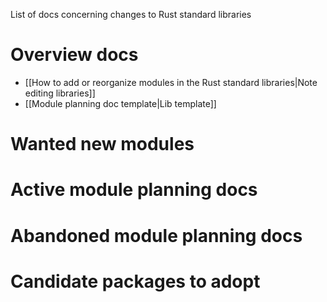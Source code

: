 List of docs concerning changes to Rust standard libraries

# Overview docs

  - [[How to add or reorganize modules in the Rust standard libraries|Note editing libraries]]
  - [[Module planning doc template|Lib template]]

# Wanted new modules

# Active module planning docs

# Abandoned module planning docs

# Candidate packages to adopt